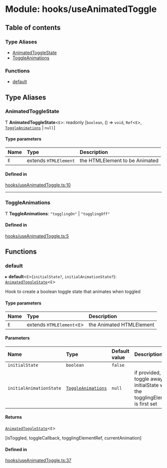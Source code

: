 # Module: hooks/useAnimatedToggle

## Table of contents

### Type Aliases

- [AnimatedToggleState](../wiki/hooks.useAnimatedToggle#animatedtogglestate)
- [ToggleAnimations](../wiki/hooks.useAnimatedToggle#toggleanimations)

### Functions

- [default](../wiki/hooks.useAnimatedToggle#default)

## Type Aliases

### AnimatedToggleState

Ƭ **AnimatedToggleState**<`E`\>: readonly [`boolean`, () => `void`, `Ref`<`E`\>, [`ToggleAnimations`](../wiki/hooks.useAnimatedToggle#toggleanimations) \| ``null``]

#### Type parameters

| Name | Type | Description |
| :------ | :------ | :------ |
| `E` | extends `HTMLElement` | the HTMLElement to be Animated |

#### Defined in

[hooks/useAnimatedToggle.ts:10](https://github.com/tristanjohnson849/react-controlled-animations/blob/1674950/src/lib/hooks/useAnimatedToggle.ts#L10)

___

### ToggleAnimations

Ƭ **ToggleAnimations**: ``"togglingOn"`` \| ``"togglingOff"``

#### Defined in

[hooks/useAnimatedToggle.ts:5](https://github.com/tristanjohnson849/react-controlled-animations/blob/1674950/src/lib/hooks/useAnimatedToggle.ts#L5)

## Functions

### default

▸ **default**<`E`\>(`initialState?`, `initialAnimationState?`): [`AnimatedToggleState`](../wiki/hooks.useAnimatedToggle#animatedtogglestate)<`E`\>

Hook to create a boolean toggle state that animates when toggled

#### Type parameters

| Name | Type | Description |
| :------ | :------ | :------ |
| `E` | extends `HTMLElement`<`E`\> | the Animated HTMLElement |

#### Parameters

| Name | Type | Default value | Description |
| :------ | :------ | :------ | :------ |
| `initialState` | `boolean` | `false` |  |
| `initialAnimationState` | [`ToggleAnimations`](../wiki/hooks.useAnimatedToggle#toggleanimations) | `null` | if provided, will toggle away from initialState when the togglingElementRef is first set |

#### Returns

[`AnimatedToggleState`](../wiki/hooks.useAnimatedToggle#animatedtogglestate)<`E`\>

[isToggled, toggleCallback, togglingElementRef, currentAnimation]

#### Defined in

[hooks/useAnimatedToggle.ts:37](https://github.com/tristanjohnson849/react-controlled-animations/blob/1674950/src/lib/hooks/useAnimatedToggle.ts#L37)
